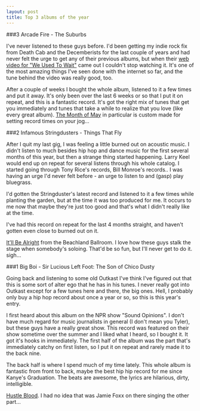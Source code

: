 ```yaml
---
layout: post
title: Top 3 albums of the year
---
```


##\#3 Arcade Fire - The Suburbs

I've never listened to these guys before.  I'd been getting my indie rock fix from Death Cab and the Decemberists for the last couple of years and had never felt the urge to get any of their previous albums, but when their [web video for "We Used To Wait"](http://www.thewildernessdowntown.com/ "The Wilderness Downtown") came out I couldn't stop watching it.  It's one of the most amazing things I've seen done with the internet so far, and the tune behind the video was really good, too.

After a couple of weeks I bought the whole album, listened to it a few times and put it away.  It's only been over the last 6 weeks or so that I put it on repeat, and this is a fantastic record.  It's got the right mix of tunes that get you immediately and tunes that take a while to realize that you love (like every great album).  [The Month of May](http://www.youtube.com/watch?v=KNqnvaWZ-JA "YouTube - Arcade Fire - Month Of May") in particular is custom made for setting record times on your jog...

##\#2 Infamous Stringdusters - Things That Fly

After I quit my last gig, I was feeling a little burned out on acoustic music.  I didn't listen to much besides hip hop and dance music for the first several months of this year, but then a strange thing started happening.  Larry Keel would end up on repeat for several listens through his whole catalog.  I started going through Tony Rice's records, Bill Monroe's records..  I was having an urge I'd never felt before - an urge to listen to and (gasp) play bluegrass.

I'd gotten the Stringduster's latest record and listened to it a few times while planting the garden, but at the time it was too produced for me.  It occurs to me now that maybe they're just too good and that's what I didn't really like at the time.

I've had this record on repeat for the last 4 months straight, and haven't gotten even close to burned out on it.  

[It'll Be Alright](http://www.youtube.com/watch?v=eQ2bgU-X_tE "YouTube - The Infamous Stringdusters -- It'll Be Alright") from the Beachland Ballroom.  I love how these guys stalk the stage when somebody's soloing.  That'd be so fun, but I'll never get to do it.  sigh...

##\#1 Big Boi - Sir Lucious Left Foot: The Son of Chico Dusty

Going back and listening to some old Outkast I've think I've figured out that this is some sort of alter ego that he has in his tunes.  I never really got into Outkast except for a few tunes here and there, the big ones.  Hell, I probably only buy a hip hop record about once a year or so, so this is this year's entry.

I first heard about this album on the NPR show "Sound Opinions".  I don't have much regard for music journalists in general (I don't mean you Tyler), but these guys have a really great show.  This record was featured on their show sometime over the summer and I liked what I heard, so I bought it.  It got it's hooks in immediately.  The first half of the album was the part that's immediately catchy on first listen, so I put it on repeat and rarely made it to the back nine.

The back half is where I spend much of my time lately.  This whole album is fantastic from front to back, maybe the best hip hip record for me since Kanye's Graduation.  The beats are awesome, the lyrics are hilarious, dirty, intelligible.  

[Hustle Blood](http://www.youtube.com/watch?v=Bs9mYwK0fF0 "YouTube - Big Boi - 09 Hustle Blood - Sir Lucious Left Foot").  I had no idea that was Jamie Foxx on there singing the other part...